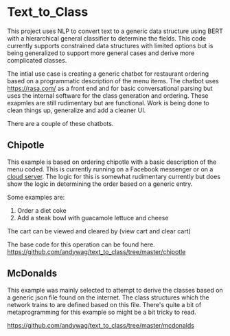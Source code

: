 # Text_to_Class

This project uses NLP to convert text to a generic data structure using BERT with a hierarchical general classifier to 
determine the fields. This code currently supports constrained data structures with limited options but is being
generalized to support more general cases and derive more complicated classes.

The intial use case is creating a generic chatbot for restaurant ordering based on a programmatic description 
of the menu items. The chatbot uses https://rasa.com/ as a front end and for basic conversational parsing but uses
the internal software for the class generation and ordering. These exapmles are still rudimentary but are functional. 
Work is being done to clean things up, generalize and add a cleaner UI. 

There are a couple of these chatbots. 

## Chipotle
This example is based on ordering chipotle with a basic description of the menu coded. This is currently running on 
a Facebook messenger or on a [cloud server](http://20.57.184.176:5000/). The logic for this is somewhat rudimentary currently but 
does show the logic in determining the order based on a generic entry. 

Some examples are: 
1. Order a diet coke
2. Add a steak bowl with guacamole lettuce and cheese

The cart can be viewed and cleared by (view cart and clear cart)

The base code for this operation can be found here. 
https://github.com/andywag/text_to_class/tree/master/chipotle

## McDonalds
This example was mainly selected to attempt to derive the classes based on a generic json file found on the 
internet. The class structures which the network trains to are defined based on this file. There's quite a bit of 
metaprogramming for this example so might be a bit tricky to read. 

https://github.com/andywag/text_to_class/tree/master/mcdonalds

